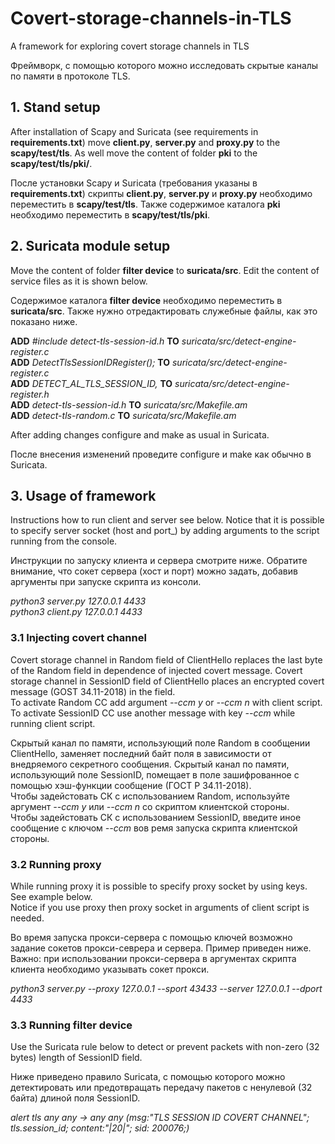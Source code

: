 # Covert-storage-channels-in-TLS

A framework for exploring covert storage channels in TLS

Фреймворк, с помощью которого можно исследовать скрытые каналы по памяти в протоколе TLS.

## 1. Stand setup

After installation of Scapy and Suricata (see requirements in **requirements.txt**) move **client.py**, **server.py** and **proxy.py** to the **scapy/test/tls**. As well move the content of folder **pki** to the **scapy/test/tls/pki/**.

После установки Scapy и Suricata (требования указаны в **requirements.txt**) скрипты **client.py**, **server.py** и **proxy.py** необходимо переместить в **scapy/test/tls**. Также содержимое каталога **pki** необходимо переместить в **scapy/test/tls/pki**.

## 2. Suricata module setup

Move the content of folder **filter device** to **suricata/src**. Edit the content of service files as it is shown below.

Содержимое каталога **filter device** необходимо переместить в **suricata/src**. Также нужно отредактировать служебные файлы, как это показано ниже.

**ADD** *#include detect-tls-session-id.h* **TO** *suricata/src/detect-engine-register.c*  
**ADD** *DetectTlsSessionIDRegister();* **TO** *suricata/src/detect-engine-register.c*  
**ADD** *DETECT_AL_TLS_SESSION_ID,* **TO** *suricata/src/detect-engine-register.h*  
**ADD** *detect-tls-session-id.h* **TO** *suricata/src/Makefile.am*  
**ADD** *detect-tls-random.c* **TO** *suricata/src/Makefile.am*  

After adding changes configure and make as usual in Suricata.

После внесения изменений проведите configure и make как обычно в Suricata.

## 3. Usage of framework

Instructions how to run client and server see below. Notice that it is possible to specify server socket (host and port_) by adding arguments to the script running from the console.

Инструкции по запуску клиента и сервера смотрите ниже. Обратите внимание, что сокет сервера (хост и порт) можно задать, добавив аргументы при запуске скрипта из консоли.

*python3 server.py 127.0.0.1 4433*  
*python3 client.py 127.0.0.1 4433*

### 3.1 Injecting covert channel

Covert storage channel in Random field of ClientHello replaces the last byte of the Random field in dependence of injected covert message. Covert storage channel in SessionID field of ClientHello places an encrypted covert message (GOST 34.11-2018) in the field.  
To activate Random CC add argument *--ccm y* or *--ccm n* with client script.  
To activate SessionID CC use another message with key *--ccm* while running client script.

Скрытый канал по памяти, использующий поле Random в сообщении ClientHello, заменяет последний байт поля в зависимости от внедряемого секретного сообщения. Скрытый канал по памяти, использующий поле SessionID, помещает в поле зашифрованное с помощью хэш-функции сообщение (ГОСТ Р 34.11-2018).  
Чтобы задейстовать СК с использованием Random, используйте аргумент *--ccm y* или *--ccm n* со скриптом клиентской стороны.  
Чтобы задейстовать СК с использованием SessionID, введите иное сообщение с ключом *--ccm* вов ремя запуска скрипта клиентской стороны.

### 3.2 Running proxy

While running proxy it is possible to specify proxy socket by using keys. See example below.  
Notice if you use proxy then proxy socket in arguments of client script is needed.

Во время запуска прокси-сервера с помощью ключей возможно задание сокетов прокси-севрера и сервера. Пример приведен ниже.  
Важно: при использовании прокси-сервера в аргументах скрипта клиента необходимо указывать сокет прокси.

*python3 server.py --proxy 127.0.0.1 --sport 43433 --server 127.0.0.1 --dport 4433*

### 3.3 Running filter device

Use the Suricata rule below to detect or prevent packets with non-zero (32 bytes) length of SessionID field.

Ниже приведено правило Suricata, с помощью которого можно детектировать или предотвращать передачу пакетов с ненулевой (32 байта) длиной поля SessionID.

*alert tls any any -> any any (msg:"TLS SESSION ID COVERT CHANNEL"; tls.session_id; content:"|20|"; sid: 200076;)*
